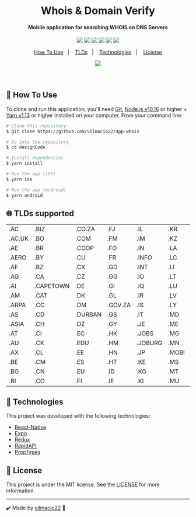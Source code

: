 <h1 align="center">Whois & Domain Verify</h1>
<h4 align="center">
  Mobile application for searching WHOIS on DNS Servers
</h4>
<p align="center">
  <img src="https://img.shields.io/static/v1?label=javascript&message=100%&color=yellow" />
  <img src="https://img.shields.io/static/v1?label=languages&message=1&color=blue" />
  <img src="https://img.shields.io/badge/repo%20size-726%20kB-blue" />
  <img src="https://img.shields.io/badge/repo%20files-34-blue" />
  <img src="https://img.shields.io/github/issues/vilmacio22/app-whois" />
  <img src="https://img.shields.io/github/license/vilmacio22/app-whois" />
 </p>
 <p align="center">
  <a href="#dart-how-to-use">How To Use</a>&nbsp;&nbsp;&nbsp;|&nbsp;&nbsp;&nbsp;
  <a href="#globe_with_meridians-tlds-supported">TLDs</a>&nbsp;&nbsp;&nbsp;|&nbsp;&nbsp;&nbsp;
  <a href="#rocket-technologies">Technologies</a>&nbsp;&nbsp;&nbsp;|&nbsp;&nbsp;&nbsp;
  <a href="#memo-license">License</a>
</p>

<p align="center">
  <img src="https://user-images.githubusercontent.com/50785489/82740761-33b26680-9d22-11ea-8941-be70c17a86f9.gif" />
</p>

##### &nbsp;&nbsp;&nbsp;

## :dart: How To Use

To clone and run this application, you'll need [Git](https://git-scm.com), [Node.js v10.16](https://nodejs.org/en) or higher + [Yarn v1.13](https://yarnpkg.com/getting-started) or higher installed on your computer. From your command line:

```bash
# Clone this repository
$ git clone https://github.com/vilmacio22/app-whois

# Go into the repository
$ cd designCode

# Install dependencies
$ yarn install

# Run the app (iOS)
$ yarn ios

# Run the app (Android)
$ yarn android
```
## :globe_with_meridians: TLDs supported
|      |         |       |       |       |     |       |    |    |       |       |
|------|---------|-------|-------|-------|-----|-------|----|----|-------|-------|
|.AC   |.BIZ     |.CO.ZA |.FJ    |.IL    |.KR  |.MUSEUM|.PE |.SH |.TM    |.WEB.ZA|
|.AC.UK|.BO      |.COM   |.FM    |.IM    |.KZ  |.MX    |.PL |.SI |.TN    |.WF    |
|.AE   |.BR      |.COOP  |.FO    |.IN    |.LA  |.MY    |.PM |.SK |.TO    |.WS    |
|.AERO |.BY      |.CU    |.FR    |.INFO  |.LC  |.NA    |.PR |.SKY|.TR    |.XN    |
|.AF   |.BZ      |.CX    |.GD    |.INT   |.LI  |.NAME  |.PRO|.SM |.TRAVEL|.XXX   |
|.AG   |.CA      |.CZ    |.GG    |.IO    |.LT  |.NC    |.PS |.SN |.TV    |.YT    |
|.AI   |.CAPETOWN|.DE    |.GI    |.IQ    |.LU  |.NET   |.PT |.SO |.TW    |
|.AM   |.CAT     |.DK    |.GL    |.IR    |.LV  |.NET.ZA|.PW |.ST |.TZ    |
|.ARPA |.CC      |.DM    |.GOV.ZA|.IS    |.LY  |.NF    |.QA |.SU |.UA    |
|.AS   |.CD      |.DURBAN|.GS    |.IT    |.MD  |.NG    |.RE |.SX |.UG    |
|.ASIA |.CH      |.DZ    |.GY    |.JE    |.ME  |.NL    |.RO |.SY |.UK    |
|.AT   |.CI      |.EC    |.HK    |.JOBS  |.MG  |.NO    |.RS |.TC |.US    |
|.AU   |.CK      |.EDU   |.HM    |.JOBURG|.MN  |.NU    |.RU |.TEL|.UY    |
|.AX   |.CL      |.EE    |.HN    |.JP    |.MOBI|.NZ    |.SB |.TF |.VC    |
|.BE   |.CM      |.ES    |.HT    |.KE    |.MS  |.OM    |.SC |.TH |.VE    |
|.BG   |.CN      |.EU    |.ID    |.KG    |.MT  |.ORG   |.SE |.TK |.VG    |
|.BI   |.CO      |.FI    |.IE    |.KI    |.MU  |.ORG.ZA|.SG |.TL |.VU    |

## :rocket: Technologies

This project was developed with the following technologies:

-  [React-Native](https://facebook.github.io/react-native/)
-  [Expo](https://expo.io/)
-  [Redux](https://redux.js.org/)
-  [RapidAPI](https://rapidapi.com/)
-  [PropTypes](https://github.com/facebook/prop-types)


## :memo: License
This project is under the MIT license. See the [LICENSE](https://github.com/vilmacio22/app-whois/blob/master/LICENSE) for more information.

---

:heavy_check_mark: Made by [vilmacio22](https://github.com/vilmacio22) :wave:
